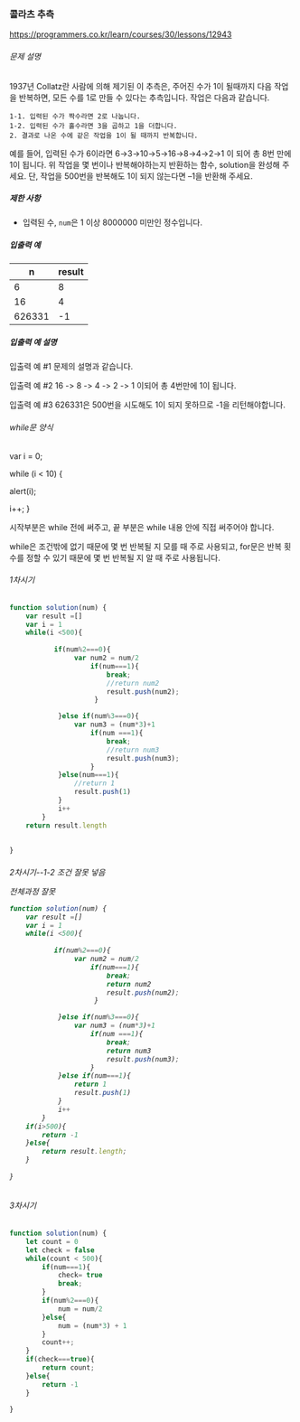 ### 콜라츠 추측

https://programmers.co.kr/learn/courses/30/lessons/12943

###### 문제 설명

1937년 Collatz란 사람에 의해 제기된 이 추측은, 주어진 수가 1이 될때까지 다음 작업을 반복하면, 모든 수를 1로 만들 수 있다는 추측입니다. 작업은 다음과 같습니다.

```
1-1. 입력된 수가 짝수라면 2로 나눕니다. 
1-2. 입력된 수가 홀수라면 3을 곱하고 1을 더합니다.
2. 결과로 나온 수에 같은 작업을 1이 될 때까지 반복합니다.
```

예를 들어, 입력된 수가 6이라면 6→3→10→5→16→8→4→2→1 이 되어 총 8번 만에 1이 됩니다. 위 작업을 몇 번이나 반복해야하는지 반환하는 함수, solution을 완성해 주세요. 단, 작업을 500번을 반복해도 1이 되지 않는다면 –1을 반환해 주세요.

##### 제한 사항

- 입력된 수, `num`은 1 이상 8000000 미만인 정수입니다.

##### 입출력 예

| n      | result |
| ------ | ------ |
| 6      | 8      |
| 16     | 4      |
| 626331 | -1     |

##### 입출력 예 설명

입출력 예 #1
문제의 설명과 같습니다.

입출력 예 #2
16 -> 8 -> 4 -> 2 -> 1 이되어 총 4번만에 1이 됩니다.

입출력 예 #3
626331은 500번을 시도해도 1이 되지 못하므로 -1을 리턴해야합니다.



<h6>while문 양식</h6>

var i = 0; 

while (i < 10) { 

 alert(i); 

 i++; }

시작부분은 while 전에 써주고, 끝 부분은 while 내용 안에 직접 써주어야 합니다.



while은 조건밖에 없기 때문에 몇 번 반복될 지 모를 때 주로 사용되고, for문은 반복 횟수를 정할 수 있기 때문에 몇 번 반복될 지 알 때 주로 사용됩니다.



<h6> 1차시기</h6>

~~~javascript
function solution(num) {
    var result =[]
    var i = 1
    while(i <500){
            
           if(num%2===0){
                var num2 = num/2
                    if(num===1){
                        break;
                        //return num2
                        result.push(num2);
                     }

            }else if(num%3===0){
                var num3 = (num*3)+1 
                    if(num ===1){
                        break;
                        //return num3
                        result.push(num3);
                    }
            }else(num===1){
                //return 1
                result.push(1)
            }
            i++
        }
    return result.length
    
            
}
~~~

<h6>2차시기--1-2 조건 잘못 넣음

전체과정 잘못

~~~javascript
function solution(num) {
    var result =[]
    var i = 1
    while(i <500){
            
           if(num%2===0){
                var num2 = num/2
                    if(num===1){
                        break;
                        return num2
                        result.push(num2);
                     }

            }else if(num%3===0){
                var num3 = (num*3)+1 
                    if(num ===1){
                        break;
                        return num3
                        result.push(num3);
                    }
            }else if(num===1){
                return 1
                result.push(1)
            }
            i++
        }
    if(i>500){
        return -1
    }else{
        return result.length;
    }
            
}
~~~

###### 3차시기

~~~javascript
function solution(num) {
    let count = 0
    let check = false
    while(count < 500){
        if(num===1){
            check= true
            break;
        }
        if(num%2===0){
            num = num/2
        }else{
            num = (num*3) + 1
        }
        count++;
    }
    if(check===true){
        return count;
    }else{
        return -1
    }
        
}
~~~

